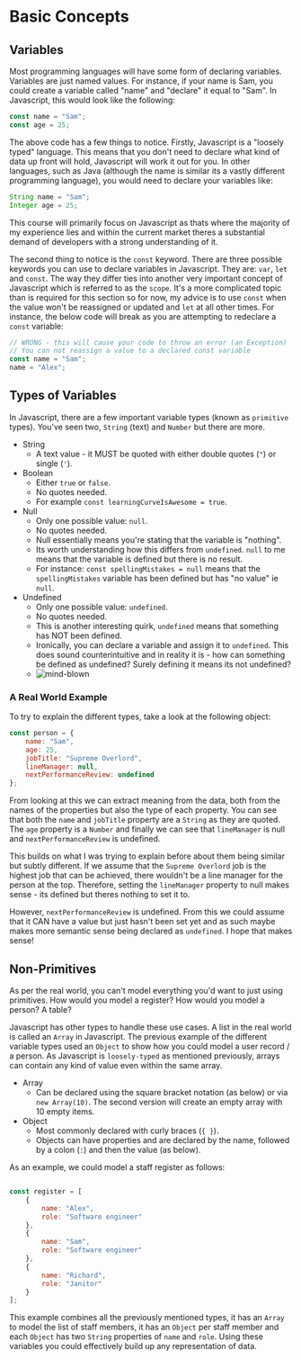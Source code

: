 # Basic Concepts

## Variables

Most programming languages will have some form of declaring variables. Variables are just named values. For instance, if your name is Sam, you could create a variable called "name" and "declare" it equal to "Sam". In Javascript, this would look like the following:

```javascript
const name = "Sam";
const age = 25;
```

The above code has a few things to notice. Firstly, Javascript is a "loosely typed" language. This means that you don't need to declare what kind of data up front will hold, Javascript will work it out for you. In other languages, such as Java (although the name is similar its a vastly different programming language), you would need to declare your variables like:

```java
String name = "Sam";
Integer age = 25;
```

This course will primarily focus on Javascript as thats where the majority of my experience lies and within the current market theres a substantial demand of developers with a strong understanding of it.

The second thing to notice is the `const` keyword. There are three possible keywords you can use to declare variables in Javascript. They are: `var`, `let` and `const`. The way they differ ties into another very important concept of Javascript which is referred to as the `scope`. It's a more complicated topic than is required for this section so for now, my advice is to use `const` when the value won't be reassigned or updated and `let` at all other times. For instance, the below code will break as you are attempting to redeclare a `const` variable:

```javascript
// WRONG - this will cause your code to throw an error (an Exception)
// You can not reassign a value to a declared const variable
const name = "Sam";
name = "Alex";
```

## Types of Variables

In Javascript, there are a few important variable types (known as `primitive` types). You've seen two, `String` (text) and `Number` but there are more.

*	String
	*	A text value - it MUST be quoted with either double quotes (`"`) or single (`'`).
*	Boolean
	*	Either `true` or `false`.
	*	No quotes needed.
	*	For example `const learningCurveIsAwesome = true`.
*	Null
	* Only one possible value: `null`.
	*	No quotes needed.
	*	Null essentially means you're stating that the variable is "nothing".
	*	Its worth understanding how this differs from `undefined`. `null` to me means that the variable is defined but there is no result.
	*	For instance: `const spellingMistakes = null` means that the `spellingMistakes` variable has been defined but has "no value" ie `null`.
*	Undefined
	*	Only one possible value: `undefined`.
	*	No quotes needed.
	*	This is another interesting quirk, `undefined` means that something has NOT been defined.
	*	Ironically, you can declare a variable and assign it to `undefined`. This does sound counterintuitive and in reality it is - how can something be defined as undefined? Surely defining it means its not undefined?
	*	<img src="mind-blown.gif" alt="mind-blown" />

### A Real World Example

To try to explain the different types, take a look at the following object:

```javascript
const person = {
	name: "Sam",
	age: 25,
	jobTitle: "Supreme Overlord",
	lineManager: null,
	nextPerformanceReview: undefined
};
```

From looking at this we can extract meaning from the data, both from the names of the properties but also the type of each property. You can see that both the `name` and `jobTitle` property are a `String` as they are quoted. The `age` property is a `Number` and finally we can see that `lineManager` is null and `nextPerformanceReview` is undefined.

This builds on what I was trying to explain before about them being similar but subtly different. If we assume that the `Supreme Overlord` job is the highest job that can be achieved, there wouldn't be a line manager for the person at the top. Therefore, setting the `lineManager` property to null makes sense - its defined but theres nothing to set it to.

However, `nextPerformanceReview` is undefined. From this we could assume that it CAN have a value but just hasn't been set yet and as such maybe makes more semantic sense being declared as `undefined`. I hope that makes sense!

## Non-Primitives

As per the real world, you can't model everything you'd want to just using primitives. How would you model a register? How would you model a person? A table?

Javascript has other types to handle these use cases. A list in the real world is called an `Array` in Javascript. The previous example of the different variable types used an `Object` to show how you could model a user record / a person. As Javascript is `loosely-typed` as mentioned previously, arrays can contain any kind of value even within the same array.

*	Array
	*	Can be declared using the square bracket notation (as below) or via `new Array(10)`. The second version will create an empty array with 10 empty items.
* Object
	*	Most commonly declared with curly braces (`{ }`).
	*	Objects can have properties and are declared by the name, followed by a colon (`:`) and then the value (as below).

As an example, we could model a staff register as follows:

```javascript

const register = [
	{
		name: "Alex",
		role: "Software engineer"
	},
	{
		name: "Sam",
		role: "Software engineer"
	},
	{
		name: "Richard",
		role: "Janitor"
	}
];

```

This example combines all the previously mentioned types, it has an `Array` to model the list of staff members, it has an `Object` per staff member and each `Object` has two `String` properties of `name` and `role`. Using these variables you could effectively build up any representation of data.
